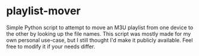 # playlist-mover
Simple Python script to attempt to move an M3U playlist from one device to the other by looking up the file names. This script was mostly made for my own personal use-case, but I still thought I'd make it publicly available. Feel free to modify it if your needs differ.